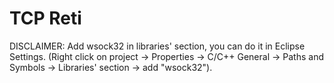 # TCP Reti
 
DISCLAIMER:
Add wsock32 in libraries' section, you can do it in Eclipse Settings. (Right click on project -> Properties -> C/C++ General -> Paths and Symbols -> Libraries' section -> add "wsock32").
